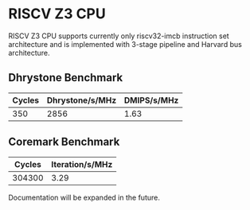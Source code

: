 # RISCV Z3 CPU #

RISCV Z3 CPU supports currently only riscv32-imcb instruction set architecture and is implemented with 3-stage pipeline and Harvard bus architecture.

## Dhrystone Benchmark ##
| Cycles | Dhrystone/s/MHz | DMIPS/s/MHz |
| ------ | --------------- | ----------- |
|    350 |            2856 |        1.63 |

## Coremark Benchmark ##
| Cycles | Iteration/s/MHz |
| ------ | --------------- |
| 304300 |            3.29 |

Documentation will be expanded in the future.
